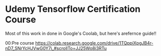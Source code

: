 # Udemy Tensorflow Certification Course

Most of this work in done in Google's Coolab, but here's arefernce guide!!

00:Pre course
https://colab.research.google.com/drive/1TQppiXpgJB4r-nD7_SNrYcHJVwG0Y7i_#scrollTo=JJ25Wo8i3RTu
